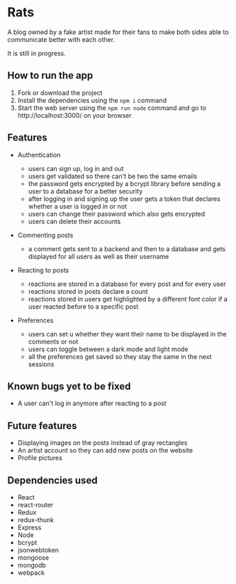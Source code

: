# Rats
A blog owned by a fake artist made for their fans to make both sides able to communicate better with each other.

It is still in progress.

## How to run the app
1. Fork or download the project
2. Install the dependencies using the `npm i` command
3. Start the web server using the `npm run node` command and go to http://localhost:3000/ on your browser

## Features
- Authentication
  - users can sign up, log in and out
  - users get validated so there can't be two the same emails
  - the password gets encrypted by a bcrypt library before sending a user to a database for a better security
  - after logging in and signing up the user gets a token that declares whether a user is logged in or not
  - users can change their password which also gets encrypted
  - users can delete their accounts
  
- Commenting posts
  - a comment gets sent to a backend and then to a database and gets displayed for all users as well as their username
  
- Reacting to posts
  - reactions are stored in a database for every post and for every user
  - reactions stored in posts declare a count
  - reactions stored in users get highlighted by a different font color if a user reacted before to a specific post
  
- Preferences
  - users can set u whether they want their name to be displayed in the comments or not
  - users can toggle between a dark mode and light mode
  - all the preferences get saved so they stay the same in the next sessions
  
## Known bugs yet to be fixed
- A user can't log in anymore after reacting to a post

## Future features
- Displaying images on the posts instead of gray rectangles
- An artist account so they can add new posts on the website
- Profile pictures

## Dependencies used
- React
- react-router
- Redux
- redux-thunk
- Express
- Node
- bcrypt
- jsonwebtoken
- mongoose
- mongodb
- webpack
